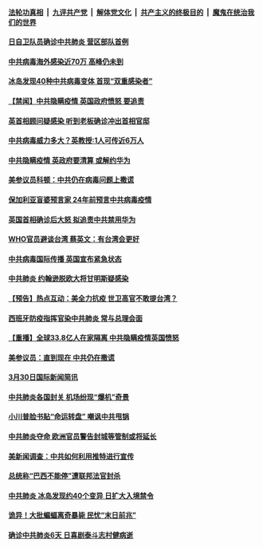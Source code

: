 ####  [法轮功真相](../../../../basic/blob/master/README.md?t=03311301) &nbsp;|&nbsp; [九评共产党](../../../../9ping.md/blob/master/README.md?t=03311301) &nbsp;|&nbsp; [解体党文化](../../../../jtdwh.md/blob/master/README.md?t=03311301)  &nbsp;|&nbsp; [共产主义的终极目的](../../../../gczydzjmd.md/blob/master/README.md?t=03311301) &nbsp;|&nbsp; [魔鬼在统治我们的世界](../../../../mgztzwmdsj.md/blob/master/README.md?t=03311301) 

#### [日自卫队员确诊中共肺炎 营区部队首例](../pages/prog202/a102812208.md?t=03311301) 

#### [中共病毒海外感染近70万 高峰仍未到](../pages/prog202/a102812083.md?t=03311301) 


#### [冰岛发现40种中共病毒变体 首现“双重感染者”](../pages/prog202/a102812011.md?t=03311301) 

#### [【禁闻】中共隐瞒疫情 英国政府愤怒 要追责](../pages/prog202/a102811992.md?t=03311301) 


#### [英首相顾问疑感染 听到老板确诊冲出首相官邸](../pages/prog202/a102811941.md?t=03311301) 

#### [中共病毒威力多大？英教授:1人可传近6万人](../pages/prog202/a102811901.md?t=03311301) 


#### [中共隐瞒疫情 英政府要清算 或解约华为](../pages/prog202/a102811867.md?t=03311301) 

#### [美参议员科顿：中共仍在病毒问题上撒谎](../pages/prog202/a102811869.md?t=03311301) 

#### [保加利亚盲婆预言家 24年前预言中共病毒疫情](../pages/prog202/a102811849.md?t=03311301) 

#### [英国首相确诊后大怒 拟追责中共禁用华为](../pages/prog202/a102811813.md?t=03311301) 

#### [WHO官员避谈台湾 蔡英文：有台湾会更好](../pages/prog202/a102811871.md?t=03311301) 

#### [中共病毒国际传播 英国宣布紧急状态](../pages/prog202/a102811857.md?t=03311301) 

#### [中共肺炎 约翰逊脱欧大将甘明斯疑感染](../pages/prog202/a102811827.md?t=03311301) 

#### [【预告】热点互动：美全力抗疫 世卫高官不敢提台湾？](../pages/prog202/a102811802.md?t=03311301) 

#### [西班牙防疫指挥官染中共肺炎 常与总理会面](../pages/prog202/a102811757.md?t=03311301) 

#### [【重播】全球33.8亿人在家隔离 中共隐瞒疫情英国愤怒](../pages/prog202/a102811748.md?t=03311301) 


#### [美参议员：直到现在 中共仍在撒谎](../pages/prog202/a102811660.md?t=03311301) 

#### [3月30日国际新闻简讯](../pages/prog202/a102811617.md?t=03311301) 

#### [中共肺炎各国封关 机场纷现“爆机”奇景](../pages/prog202/a102811609.md?t=03311301) 

#### [小川普脸书贴“命运转盘” 嘲讽中共甩锅](../pages/prog202/a102811615.md?t=03311301) 

#### [中共肺炎夺命 欧洲官员警告封城等管制或将延长](../pages/prog202/a102811494.md?t=03311301) 

#### [美新闻调查：中共如何利用推特进行宣传](../pages/prog202/a102811468.md?t=03311301) 

#### [总统称“巴西不能停”遭联邦法官封杀](../pages/prog202/a102811484.md?t=03311301) 

#### [中共肺炎 冰岛发现约40个变异 日扩大入境禁令](../pages/prog202/a102811440.md?t=03311301) 

#### [诡异！大批蝙蝠离奇暴毙 民忧“末日前兆”](../pages/prog202/a102811445.md?t=03311301) 

#### [确诊中共肺炎6天 日喜剧泰斗志村健病逝](../pages/prog202/a102811430.md?t=03311301) 

